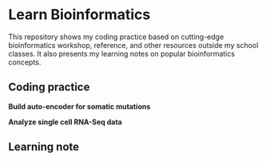 # Learn Bioinformatics

This repository shows my coding practice based on cutting-edge bioinformatics workshop, reference, and other resources outside my school classes. It also presents my learning notes on popular bioinformatics concepts.

## Coding practice
**Build auto-encoder for somatic mutations**

**Analyze single cell RNA-Seq data**

## Learning note
